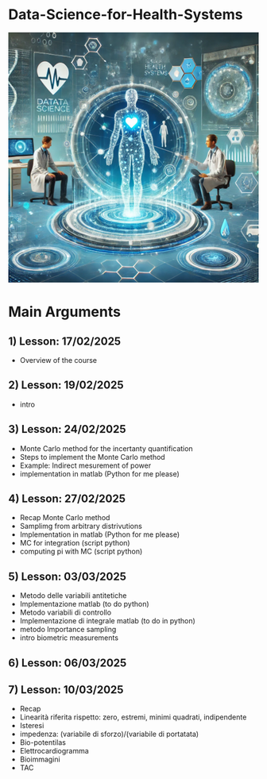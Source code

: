 # Data-Science-for-Health-Systems



![Logo del progetto](./img/img1)

# Main Arguments

## 1) Lesson: 17/02/2025
- Overview of the course


## 2) Lesson: 19/02/2025
- intro


## 3) Lesson: 24/02/2025
- Monte Carlo method for the incertanty quantification
- Steps to implement the Monte Carlo method
- Example: Indirect mesurement of power
- implementation in matlab (Python for me please)



## 4) Lesson: 27/02/2025
- Recap Monte Carlo method
- Samplimg from arbitrary distrivutions
- Implementation in matlab (Python for me please)
- MC for integration (script python)
- computing pi with MC (script python)

## 5) Lesson: 03/03/2025
- Metodo delle variabili antitetiche
- Implementazione matlab (to do python)
- Metodo variabili di controllo
- Implementazione di integrale matlab (to do in python)
- metodo Importance sampling
- intro biometric measurements


## 6) Lesson: 06/03/2025

## 7) Lesson: 10/03/2025
- Recap
- Linearità riferita rispetto: zero, estremi, minimi quadrati, indipendente
- Isteresi
- impedenza: (variabile di sforzo)/(variabile di portatata)
- Bio-potentilas
- Elettrocardiogramma
- Bioimmagini
- TAC